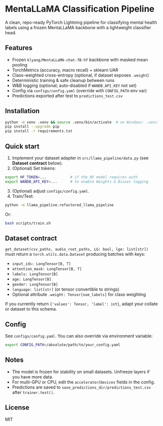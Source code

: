 # MentaLLaMA Classification Pipeline

A clean, repo-ready PyTorch Lightning pipeline for classifying mental health labels using a frozen MentaLLaMA backbone with a lightweight classifier head.

## Features
- Frozen `klyang/MentaLLaMA-chat-7B-hf` backbone with masked mean pooling
- TorchMetrics (accuracy, macro recall) + sklearn UAR
- Class-weighted cross-entropy (optional, if dataset exposes `.weight`)
- Deterministic training & safe cleanup between runs
- W&B logging (optional; auto-disabled if `WANDB_API_KEY` not set)
- Config via `configs/config.yaml` (override with `CONFIG_PATH` env var)
- Predictions exported after test to `predictions_test.csv`

## Installation
```bash
python -m venv .venv && source .venv/bin/activate  # on Windows: .venv\Scripts\activate
pip install --upgrade pip
pip install -r requirements.txt
```

## Quick start
1. Implement your dataset adapter in `src/llama_pipeline/data.py` (see **Dataset contract** below).
2. (Optional) Set tokens:
```bash
export HF_TOKEN=...           # if the HF model requires auth
export WANDB_API_KEY=...      # to enable Weights & Biases logging
```
3. (Optional) adjust `configs/config.yaml`.
4. Train/Test:
```bash
python -m llama_pipeline.refactored_llama_pipeline
```
Or:
```bash
bash scripts/train.sh
```

## Dataset contract
`get_dataset(csv_paths, audio_root_paths, LG: bool, lge: list[str])` must return a `torch.utils.data.Dataset` producing batches with keys:
- `input_ids: LongTensor[B, T]`
- `attention_mask: LongTensor[B, T]`
- `labels: LongTensor[B]`
- `age: LongTensor[B]`
- `gender: LongTensor[B]`
- `language: list[str]` (or tensor convertible to strings)
- Optional attribute `.weight: Tensor[num_labels]` for class weighting

If you currently return `{'values': Tensor, 'label': int}`, adapt your collate or dataset to this schema.

## Config
See `configs/config.yaml`. You can also override via environment variable:
```bash
export CONFIG_PATH=/absolute/path/to/your_config.yaml
```

## Notes
- The model is frozen for stability on small datasets. Unfreeze layers if you have more data.
- For multi-GPU or CPU, edit the `accelerator`/`devices` fields in the config.
- Predictions are saved to `save_predictions_dir/predictions_test.csv` after `trainer.test()`.

## License
MIT